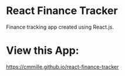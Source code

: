 # React Finance Tracker
Finance tracking app created using React.js. 

# View this App:
https://cmmille.github.io/react-finance-tracker